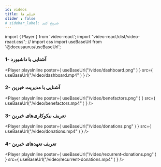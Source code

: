 ```yaml
---
id: videos
title: فیلم ها
slider : false
# sidebar_label: شروع کنید
---
```

import { Player } from 'video-react';
import "video-react/dist/video-react.css"; // import css
import useBaseUrl from '@docusaurus/useBaseUrl';

### 1- آشنایی با داشبورد

<Player
    playsInline
    poster={ useBaseUrl("/video/dashboard.png" ) }
    src={ useBaseUrl("/video/dashboard.mp4" ) }
/>

### 2- آشنایی با مدیریت خیرین

<Player
    playsInline
    poster={ useBaseUrl("/video/benefactors.png" ) }
    src={ useBaseUrl("/video/benefactors.mp4" ) }
/>


### 3- تعریف نیکوکاری‌های خیرین 

<Player
    playsInline
    poster={ useBaseUrl("/video/donations.png" ) }
    src={ useBaseUrl("/video/donations.mp4" ) }
/>

### 4- تعریف تعهدهای خیرین 

<Player
    playsInline
    poster={ useBaseUrl("/video/recurrent-donations.png" ) }
    src={ useBaseUrl("/video/recurrent-donations.mp4" ) }
/>
